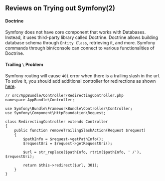 ## Reviews on Trying out Symfony(2)
#### Doctrine
Symfony does not have core component that works with Databases. Instead, it uses third-party library called Doctrine.
Doctrine allows building database schema through `Entity Class`, retrieving it, and more.
Symfony commands through bin/console can connect to various functionalities of Doctrine.

#### Trailing `\` Problem
Symfony routing will cause `401` error when there is a trailing slash in the url. To solve it, you should add additional controller for redirections as shown [here](https://symfony.com/doc/current/routing/redirect_trailing_slash.html).

```
// src/AppBundle/Controller/RedirectingController.php
namespace AppBundle\Controller;

use Symfony\Bundle\FrameworkBundle\Controller\Controller;
use Symfony\Component\HttpFoundation\Request;

class RedirectingController extends Controller
{
    public function removeTrailingSlashAction(Request $request)
    {
        $pathInfo = $request->getPathInfo();
        $requestUri = $request->getRequestUri();

        $url = str_replace($pathInfo, rtrim($pathInfo, ' /'), $requestUri);

        return $this->redirect($url, 301);
    }
}
```
